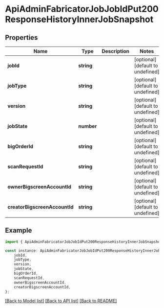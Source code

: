 # ApiAdminFabricatorJobJobIdPut200ResponseHistoryInnerJobSnapshot


## Properties

Name | Type | Description | Notes
------------ | ------------- | ------------- | -------------
**jobId** | **string** |  | [optional] [default to undefined]
**jobType** | **string** |  | [optional] [default to undefined]
**version** | **string** |  | [optional] [default to undefined]
**jobState** | **number** |  | [optional] [default to undefined]
**bigOrderId** | **string** |  | [optional] [default to undefined]
**scanRequestId** | **string** |  | [optional] [default to undefined]
**ownerBigscreenAccountId** | **string** |  | [optional] [default to undefined]
**creatorBigscreenAccountId** | **string** |  | [optional] [default to undefined]

## Example

```typescript
import { ApiAdminFabricatorJobJobIdPut200ResponseHistoryInnerJobSnapshot } from '@heavygee/arda-api-sdk';

const instance: ApiAdminFabricatorJobJobIdPut200ResponseHistoryInnerJobSnapshot = {
    jobId,
    jobType,
    version,
    jobState,
    bigOrderId,
    scanRequestId,
    ownerBigscreenAccountId,
    creatorBigscreenAccountId,
};
```

[[Back to Model list]](../README.md#documentation-for-models) [[Back to API list]](../README.md#documentation-for-api-endpoints) [[Back to README]](../README.md)
